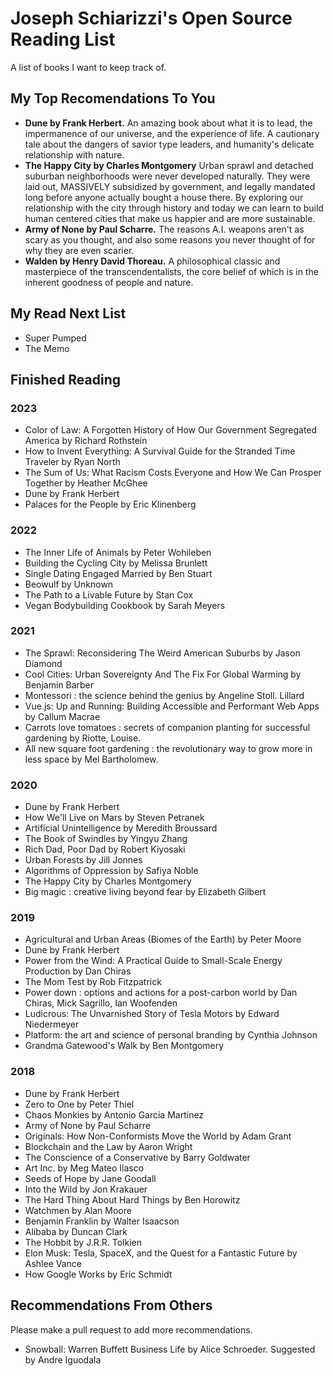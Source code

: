 # Joseph Schiarizzi's Open Source Reading List
A list of books I want to keep track of.


## My Top Recomendations To You
- **Dune by Frank Herbert.** An amazing book about what it is to lead, the impermanence of our universe, and the experience of life. A cautionary tale about the dangers of savior type leaders, and humanity's delicate relationship with nature. 
- **The Happy City by Charles Montgomery** Urban sprawl and detached suburban neighborhoods were never developed naturally. They were laid out, MASSIVELY subsidized by government, and legally mandated long before anyone actually bought a house there. By exploring our relationship with the city through history and today we can learn to build human centered cities that make us happier and are more sustainable.
- **Army of None by Paul Scharre.** The reasons A.I. weapons aren't as scary as you thought, and also some reasons you never thought of for why they are even scarier. 
- **Walden by Henry David Thoreau.** A philosophical classic and masterpiece of the transcendentalists, the core belief of which is in the inherent goodness of people and nature. 


## My Read Next List
- Super Pumped
- The Memo

## Finished Reading

### 2023
- Color of Law: A Forgotten History of How Our Government Segregated America by Richard Rothstein
- How to Invent Everything: A Survival Guide for the Stranded Time Traveler by Ryan North
- The Sum of Us: What Racism Costs Everyone and How We Can Prosper Together by Heather McGhee
- Dune by Frank Herbert
- Palaces for the People by Eric Klinenberg 

### 2022
- The Inner Life of Animals by Peter Wohileben
- Building the Cycling City by Melissa Brunlett
- Single Dating Engaged Married by Ben Stuart
- Beowulf by Unknown
- The Path to a Livable Future by Stan Cox
- Vegan Bodybuilding Cookbook by Sarah Meyers

### 2021
- The Sprawl: Reconsidering The Weird American Suburbs by Jason Diamond
- Cool Cities: Urban Sovereignty And The Fix For Global Warming by Benjamin Barber
- Montessori : the science behind the genius by Angeline Stoll. Lillard
- Vue.js: Up and Running: Building Accessible and Performant Web Apps by Callum Macrae
- Carrots love tomatoes : secrets of companion planting for successful gardening by Riotte, Louise.
- All new square foot gardening : the revolutionary way to grow more in less space by Mel Bartholomew.

### 2020
- Dune by Frank Herbert
- How We'll Live on Mars by Steven Petranek
- Artificial Unintelligence by Meredith Broussard
- The Book of Swindles by Yingyu Zhang
- Rich Dad, Poor Dad by Robert Kiyosaki
- Urban Forests by Jill Jonnes
- Algorithms of Oppression by Safiya Noble
- The Happy City by Charles Montgomery
- Big magic : creative living beyond fear by Elizabeth Gilbert

### 2019
- Agricultural and Urban Areas (Biomes of the Earth) by Peter Moore
- Dune by Frank Herbert
- Power from the Wind: A Practical Guide to Small-Scale Energy Production by Dan Chiras
- The Mom Test by Rob Fitzpatrick
- Power down : options and actions for a post-carbon world by Dan Chiras, Mick Sagrillo, Ian Woofenden
- Ludicrous: The Unvarnished Story of Tesla Motors by Edward Niedermeyer
- Platform: the art and science of personal branding by Cynthia Johnson
- Grandma Gatewood's Walk by Ben Montgomery

### 2018
- Dune by Frank Herbert
- Zero to One by Peter Thiel
- Chaos Monkies by Antonio Garcia Martinez  
- Army of None by Paul Scharre
- Originals: How Non-Conformists Move the World by Adam Grant
- Blockchain and the Law by Aaron Wright
- The Conscience of a Conservative by Barry Goldwater
- Art Inc. by Meg Mateo Ilasco
- Seeds of Hope by Jane Goodall
- Into the Wild by Jon Krakauer
- The Hard Thing About Hard Things by Ben Horowitz
- Watchmen by Alan Moore
- Benjamin Franklin by Walter Isaacson
- Alibaba by Duncan Clark
- The Hobbit by J.R.R. Tolkien 
- Elon Musk: Tesla, SpaceX, and the Quest for a Fantastic Future by Ashlee Vance
- How Google Works by Eric Schmidt

## Recommendations From Others
Please make a pull request to add more recommendations. 

- Snowball: Warren Buffett Business Life by Alice Schroeder. Suggested by Andre Iguodala 
